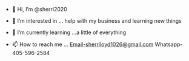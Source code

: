 - 👋 Hi, I’m @sherri2020
 
- 👀 I’m interested in ... help with my business
 and learning new things

- 🌱 I’m currently learning ...a little of everything

- 📫 How to reach me ...
Email-sherriloyd1026@gmail.com
Whatsapp- 405-596-2584 

<!---
sherri2020/sherri2020 is a ✨ special ✨ repository because its `README.md` (this file) appears on your GitHub profile.
You can click the Preview link to take a look at your changes.
--->
